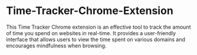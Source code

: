 # Time-Tracker-Chrome-Extension
This Time Tracker Chrome extension is an effective tool to track the amount of time you spend on websites in real-time. It provides a user-friendly interface that allows users to view the time spent on various domains and encourages mindfulness when browsing.
